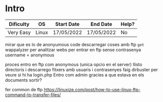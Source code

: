 # Intro
| Dificulty | OS | Start Date | End Date | Help? |
|---|---|---|---|---|
| Very Easy | Linux | 17/05/2022 | 17/05/2022 | No |


mirar que es lo de anonyumous code
descarregar coses amb ftp `get`
wappalyzer per analitzar webs
per entrar en ftp sense contrasenya username = anonymous


proces
entro en ftp com anonymous (unica opcio en el server)
llisto directoris i descarrego fitxers amb usuaris i contrasenyes
faig dirbuster per veure si hi ha login.php
Entro com admin gracies a que estava en els documents
sortir?



fer common de ftp
https://linuxize.com/post/how-to-use-linux-ftp-command-to-transfer-files/